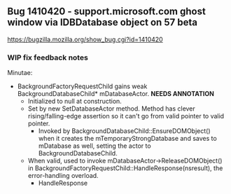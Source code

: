 ## Bug 1410420 - support.microsoft.com ghost window via IDBDatabase object on 57 beta
https://bugzilla.mozilla.org/show_bug.cgi?id=1410420

### WIP fix feedback notes

Minutae:
- BackgroundFactoryRequestChild gains weak
  BackgroundDatabaseChild* mDatabaseActor. **NEEDS ANNOTATION**
  - Initialized to null at construction.
  - Set by new SetDatabaseActor method.  Method has clever rising/falling-edge
    assertion so it can't go from valid pointer to valid pointer.
    - Invoked by BackgroundDatabaseChild::EnsureDOMObject() when it creates the
      mTemporaryStrongDatabase and saves to mDatabase as well, setting the actor
      to BackgroundDatabaseChild.
  - When valid, used to invoke mDatabaseActor->ReleaseDOMObject() in
    BackgroundFactoryRequestChild::HandleResponse(nsresult), the error-handling
    overload.
    - HandleResponse
